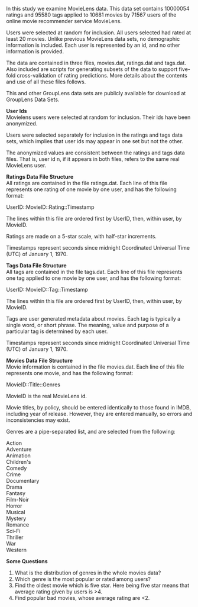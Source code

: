 In this study we examine MovieLens data. This data set contains 10000054 ratings and 95580 tags applied to 10681 movies by 71567 users of the online movie recommender service MovieLens. 

Users were selected at random for inclusion. All users selected had rated at least 20 movies. Unlike previous MovieLens data sets, no demographic information is included. Each user is represented by an id, and no other information is provided.

The data are contained in three files, movies.dat, ratings.dat and tags.dat. Also included are scripts for generating subsets of the data to support five-fold cross-validation of rating predictions. More details about the contents and use of all these files follows.

This and other GroupLens data sets are publicly available for download at GroupLens Data Sets.

**User Ids**\
Movielens users were selected at random for inclusion. Their ids have been anonymized.

Users were selected separately for inclusion in the ratings and tags data sets, which implies that user ids may appear in one set but not the other.

The anonymized values are consistent between the ratings and tags data files. That is, user id n, if it appears in both files, refers to the same real MovieLens user.

**Ratings Data File Structure**\
All ratings are contained in the file ratings.dat. Each line of this file represents one rating of one movie by one user, and has the following format:

UserID::MovieID::Rating::Timestamp

The lines within this file are ordered first by UserID, then, within user, by MovieID.

Ratings are made on a 5-star scale, with half-star increments.

Timestamps represent seconds since midnight Coordinated Universal Time (UTC) of January 1, 1970.

**Tags Data File Structure**\
All tags are contained in the file tags.dat. Each line of this file represents one tag applied to one movie by one user, and has the following format:

UserID::MovieID::Tag::Timestamp

The lines within this file are ordered first by UserID, then, within user, by MovieID.

Tags are user generated metadata about movies. Each tag is typically a single word, or short phrase. The meaning, value and purpose of a particular tag is determined by each user.

Timestamps represent seconds since midnight Coordinated Universal Time (UTC) of January 1, 1970.

**Movies Data File Structure**\
Movie information is contained in the file movies.dat. Each line of this file represents one movie, and has the following format:

MovieID::Title::Genres

MovieID is the real MovieLens id.

Movie titles, by policy, should be entered identically to those found in IMDB, including year of release. However, they are entered manually, so errors and inconsistencies may exist.

Genres are a pipe-separated list, and are selected from the following:

Action\
Adventure\
Animation\
Children's\
Comedy\
Crime\
Documentary\
Drama\
Fantasy\
Film-Noir\
Horror\
Musical\
Mystery\
Romance\
Sci-Fi\
Thriller\
War\
Western

**Some Questions**

1. What is the distribution of genres in the whole movies data?
2. Which genre is the most popular or rated among users?
3. Find the oldest movie which is five star. Here being five star means that average rating given by users is >4.
4. Find popular bad movies, whose average rating are <2.


